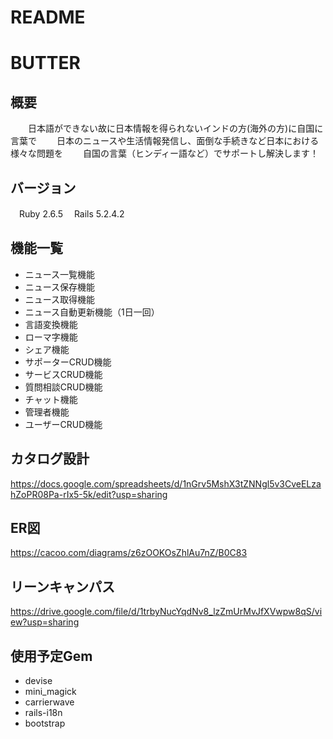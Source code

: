 # README

# BUTTER

## 概要
　　日本語ができない故に日本情報を得られないインドの方(海外の方)に自国に言葉で
　　日本のニュースや生活情報発信し、面倒な手続きなど日本における様々な問題を
　　自国の言葉（ヒンディー語など）でサポートし解決します！

## バージョン

　Ruby 2.6.5
　Rails 5.2.4.2


## 機能一覧
* ニュース一覧機能
* ニュース保存機能
* ニュース取得機能
* ニュース自動更新機能（1日一回）
* 言語変換機能
* ローマ字機能
* シェア機能
* サポーターCRUD機能
* サービスCRUD機能
* 質問相談CRUD機能
* チャット機能
* 管理者機能
* ユーザーCRUD機能

## カタログ設計

https://docs.google.com/spreadsheets/d/1nGrv5MshX3tZNNgl5v3CveELzahZoPR08Pa-rIx5-5k/edit?usp=sharing

## ER図

https://cacoo.com/diagrams/z6zOOKOsZhlAu7nZ/B0C83

## リーンキャンパス

https://drive.google.com/file/d/1trbyNucYqdNv8_lzZmUrMvJfXVwpw8qS/view?usp=sharing

## 使用予定Gem
 * devise
 * mini_magick
 * carrierwave
 * rails-i18n
 * bootstrap
 

